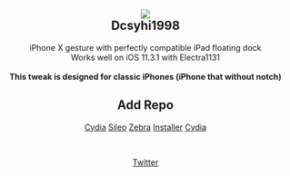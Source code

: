 <h2 align="center">
    <img src="https://pbs.twimg.com/profile_images/969563164407771137/KhwsIZWI_400x400.jpg" id="myIcon" align="middle">
<br />
    Dcsyhi1998
</h2>
<p align="center">
    iPhone X gesture with perfectly compatible iPad floating dock<br/>
    Works well on iOS 11.3.1 with Electra1131<br/>
    <br/>
    <strong>This tweak is designed for classic iPhones (iPhone that without notch)</strong>
</p>
<h2 align="center">
    Add Repo
</h2>
<p align="center">
    <a href="cydia://url/https://cydia.saurik.com/api/share#?source=https://dcsyhi1998.github.io">Cydia</a>
    <a href="sileo://source/https://dcsyhi1998.github.io">Sileo</a>
    <a href="zbra://sources/add/https://dcsyhi1998.github.io">Zebra</a>
    <a href="installer://add/repo=https://dcsyhi1998.github.io">Installer</a>
    <a href="cydia://">Cydia</a>
</p>
<br>
<p align="center">
    <a href="https://twitter.com/linux_n1">Twitter</a>
</p>
